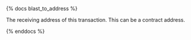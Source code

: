 {% docs blast_to_address %}

The receiving address of this transaction. This can be a contract address. 

{% enddocs %}